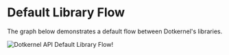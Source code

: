# Default Library Flow

The graph below demonstrates a default flow between Dotkernel's libraries.

![Dotkernel API Default Library Flow!](https://docs.dotkernel.org/img/api/v4/dotkernel-library-flow.png)
